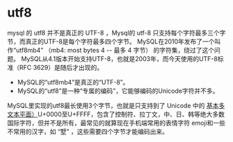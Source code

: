 # utf8
mysql 的 utf8 并不是真正的 UTF-8 ，Mysql的 utf-8 只支持每个字符最多三个字节，而真正的UTF-8是每个字符最多四个字节。
MySQL在2010年发布了一个叫作“utf8mb4” （mb4: most bytes 4 -- 最多 4 字节） 的字符集，绕过了这个问题。
MySQL从4.1版本开始支持UTF-8，也就是2003年，而今天使用的UTF-8标准（RFC 3629）是随后才出现的。

-   MySQL的“utf8mb4”是真正的“UTF-8”。
-   MySQL的“utf8”是一种“专属的编码”，它能够编码的Unicode字符并不多。




MySQL里实现的utf8最长使用3个字节，也就是只支持到了 Unicode 中的 [基本多文本平面）](https://zh.wikipedia.org/wiki/Unicode%E5%AD%97%E7%AC%A6%E5%B9%B3%E9%9D%A2%E6%98%A0%E5%B0%84)U+0000至U+FFFF，包含了控制符、拉丁文，中、日、韩等绝大多数国际字符，但并不是所有，最常见的就算现在手机端常用的表情字符 emoji和一些不常用的汉字，如 “墅” ，这些需要四个字节才能编码出来。